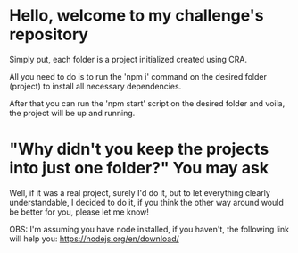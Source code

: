 # Hello, welcome to my challenge's repository

Simply put, each folder is a project initialized created using CRA.

All you need to do is to run the 'npm i' command on the desired folder (project) to install all necessary dependencies.

After that you can run the 'npm start' script on the desired folder and voila, the project will be up and running.

# "Why didn't you keep the projects into just one folder?" You may ask

Well, if it was a real project, surely I'd do it, but to let everything clearly understandable, I decided to do it, if you think the other way around would be better for you, please let me know!

OBS: I'm assuming you have node installed, if you haven't, the following link will help you:
https://nodejs.org/en/download/
